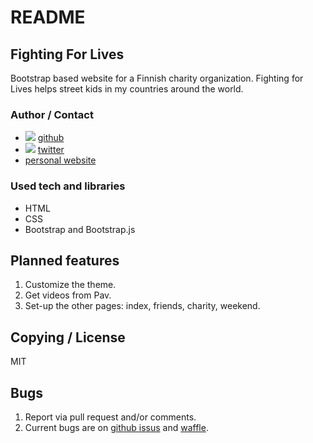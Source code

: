 # README
## Fighting For Lives

Bootstrap based website for a Finnish charity organization. Fighting for Lives helps street kids in my countries around the world.
### Author / Contact
* ![](https://dl.dropboxusercontent.com/u/633848/Images/github_24_black.png) [github](http://www.github.com/argoncode)
* ![](https://dl.dropboxusercontent.com/u/633848/Images/twitter.png) [twitter](http://twitter.com/argoncode)
* [personal website](http://argoncode.com/contact)

### Used tech and libraries
* HTML
* CSS
* Bootstrap and Bootstrap.js

## Planned features
1. Customize the theme.
2. Get videos from Pav.
3. Set-up the other pages: index, friends, charity, weekend.

## Copying / License
MIT

## Bugs
1. Report via pull request and/or comments.
2. Current bugs are on [github issus](https://github.com/ArgonCode/fighting_for_lives/issues) and [waffle](https://waffle.io/ArgonCode/fighting_for_lives).
